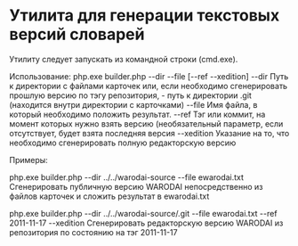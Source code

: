 Утилита для генерации текстовых версий словарей 
===============================================

Утилиту следует запускать из командной строки (cmd.exe).

Использование: php.exe builder.php --dir --file [--ref --xedition]
	--dir                     Путь к директории с файлами карточек или,
                              если необходимо сгенерировать прошлую версию по тэгу репозитория,
                              - путь к директории .git (находится
                              внутри директории с карточками)
    --file                    Имя файла, в который необходимо положить результат.
	--ref                     Тэг или коммит, на момент которых нужно взять версию
							  (необязательный параметр, если отсутствует, будет взята последняя версия
    --xedition                Указание на то, что необходимо сгенерировать полную редакторскую версию 

Примеры:

php.exe builder.php --dir ../../warodai-source --file ewarodai.txt
Сгенерировать публичную версию WARODAI непосредственно из файлов карточек и сложить результат в ewarodai.txt

php.exe builder.php --dir ../../warodai-source/.git --file ewarodai.txt --ref 2011-11-17 --xedition
Сгенерировать редакторскую версию WARODAI из репозитория по состоянию на тэг 2011-11-17

